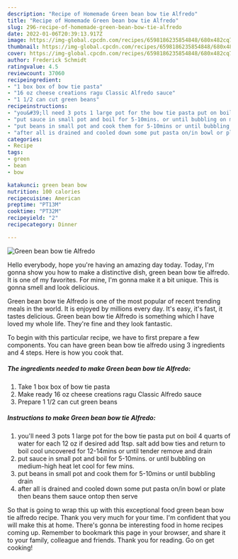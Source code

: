 ```yaml
---
description: "Recipe of Homemade Green bean bow tie Alfredo"
title: "Recipe of Homemade Green bean bow tie Alfredo"
slug: 296-recipe-of-homemade-green-bean-bow-tie-alfredo
date: 2022-01-06T20:39:13.917Z
image: https://img-global.cpcdn.com/recipes/6598186235854848/680x482cq70/green-bean-bow-tie-alfredo-recipe-main-photo.jpg
thumbnail: https://img-global.cpcdn.com/recipes/6598186235854848/680x482cq70/green-bean-bow-tie-alfredo-recipe-main-photo.jpg
cover: https://img-global.cpcdn.com/recipes/6598186235854848/680x482cq70/green-bean-bow-tie-alfredo-recipe-main-photo.jpg
author: Frederick Schmidt
ratingvalue: 4.5
reviewcount: 37060
recipeingredient:
- "1 box box of bow tie pasta"
- "16 oz cheese creations ragu Classic Alfredo sauce"
- "1 1/2 can cut green beans"
recipeinstructions:
- "you&#39;ll need 3 pots 1 large pot for the bow tie pasta put on boil 4 quarts of water for each 12 oz if desired add 1tsp. salt add bow ties and return to boil cool uncovered for 12-14mins or until tender remove and drain"
- "put sauce in small pot and boil for 5-10mins. or until bubbling on medium-high heat let cool for few mins."
- "put beans in small pot and cook them for 5-10mins or until bubbling drain"
- "after all is drained and cooled down some put pasta on/in bowl or plate then beans them sauce ontop then serve"
categories:
- Recipe
tags:
- green
- bean
- bow

katakunci: green bean bow 
nutrition: 100 calories
recipecuisine: American
preptime: "PT13M"
cooktime: "PT32M"
recipeyield: "2"
recipecategory: Dinner

---
```



![Green bean bow tie Alfredo](https://img-global.cpcdn.com/recipes/6598186235854848/680x482cq70/green-bean-bow-tie-alfredo-recipe-main-photo.jpg)

Hello everybody, hope you're having an amazing day today. Today, I'm gonna show you how to make a distinctive dish, green bean bow tie alfredo. It is one of my favorites. For mine, I'm gonna make it a bit unique. This is gonna smell and look delicious.



Green bean bow tie Alfredo is one of the most popular of recent trending meals in the world. It is enjoyed by millions every day. It's easy, it's fast, it tastes delicious. Green bean bow tie Alfredo is something which I have loved my whole life. They're fine and they look fantastic.


To begin with this particular recipe, we have to first prepare a few components. You can have green bean bow tie alfredo using 3 ingredients and 4 steps. Here is how you cook that.

<!--inarticleads1-->

##### The ingredients needed to make Green bean bow tie Alfredo:

1. Take 1 box box of bow tie pasta
1. Make ready 16 oz cheese creations ragu Classic Alfredo sauce
1. Prepare 1 1/2 can cut green beans




<!--inarticleads2-->

##### Instructions to make Green bean bow tie Alfredo:

1. you&#39;ll need 3 pots 1 large pot for the bow tie pasta put on boil 4 quarts of water for each 12 oz if desired add 1tsp. salt add bow ties and return to boil cool uncovered for 12-14mins or until tender remove and drain
1. put sauce in small pot and boil for 5-10mins. or until bubbling on medium-high heat let cool for few mins.
1. put beans in small pot and cook them for 5-10mins or until bubbling drain
1. after all is drained and cooled down some put pasta on/in bowl or plate then beans them sauce ontop then serve




So that is going to wrap this up with this exceptional food green bean bow tie alfredo recipe. Thank you very much for your time. I'm confident that you will make this at home. There's gonna be interesting food in home recipes coming up. Remember to bookmark this page in your browser, and share it to your family, colleague and friends. Thank you for reading. Go on get cooking!

